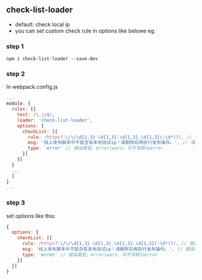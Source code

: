 ## check-list-loader

- default: check local ip
- you can set custom check rule in options like belowe eg.

### step 1

`npm i check-list-loader --save-dev`

### step 2

In webpack.config.js

```js
...
module: {
  rules: [{
    test: /\.js$/,
    loader: 'check-list-loader',
    options: {
      checkList: [{
        rule: /https?:\/\/\d{1,3}.\d{1,3}.\d{1,3}.\d{1,3}(:\d*)?/, // 错误正则匹配
        msg: '线上发布脚本中不能含有本地测试ip！请删除后再执行发布操作。', // 错误消息
        type: 'error' // 错误类型，error|warn，可不写默认error
      }]
    }]
  }
  ...
  ]
}
...
```

### step 3

set options like this:

```js
{
  options: {
    checkList: [{
      rule: /https?:\/\/\d{1,3}.\d{1,3}.\d{1,3}.\d{1,3}(:\d*)?/, // 错误正则匹配
      msg: '线上发布脚本中不能含有本地测试ip！请删除后再执行发布操作。', // 错误消息
      type: 'error' // 错误类型，error|warn，可不写默认error
    }]
  }]
}
```